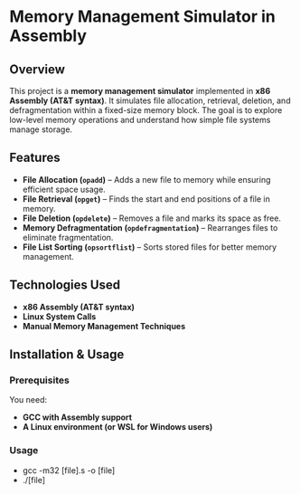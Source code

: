 # Memory Management Simulator in Assembly  

## Overview  
This project is a **memory management simulator** implemented in **x86 Assembly (AT&T syntax)**. It simulates file allocation, retrieval, deletion, and defragmentation within a fixed-size memory block. The goal is to explore low-level memory operations and understand how simple file systems manage storage.  

## Features  
- **File Allocation (`opadd`)** – Adds a new file to memory while ensuring efficient space usage.  
- **File Retrieval (`opget`)** – Finds the start and end positions of a file in memory.  
- **File Deletion (`opdelete`)** – Removes a file and marks its space as free.  
- **Memory Defragmentation (`opdefragmentation`)** – Rearranges files to eliminate fragmentation.  
- **File List Sorting (`opsortflist`)** – Sorts stored files for better memory management.  

## Technologies Used  
- **x86 Assembly (AT&T syntax)**  
- **Linux System Calls**  
- **Manual Memory Management Techniques**  

## Installation & Usage  
### Prerequisites  
You need:  
- **GCC with Assembly support**  
- **A Linux environment (or WSL for Windows users)**

### Usage
- gcc -m32 [file].s -o [file]
- ./[file]
